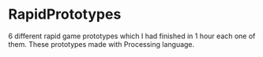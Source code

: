 # RapidPrototypes
6 different rapid game prototypes which I had finished in 1 hour each one of them. These prototypes made with Processing language. 
